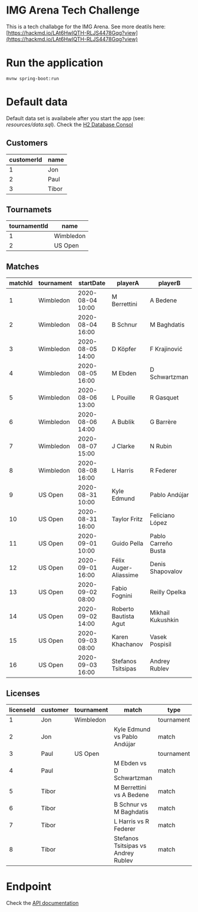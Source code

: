 # IMG Arena Tech Challenge

This is a tech challabge for the IMG Arena. See more deatils here: [https://hackmd.io/LAt6HwlQTH-RLJS4478Gqg?view](https://hackmd.io/LAt6HwlQTH-RLJS4478Gqg?view)


# Run the application

    mvnw spring-boot:run

# Default data

Default data set is availabele after you start the app (see: *resources/data.sq*l). 
Check the [H2 Database Consol](http://localhost:8080/h2-console/login.jsp)

## Customers
|customerId|name |
|----------|-----|
|1         |Jon  |
|2         |Paul |
|3         |Tibor|

## Tournamets
|tournamentId|name     |
|------------|---------|
|1           |Wimbledon|
|2           |US Open  |

## Matches
|matchId|tournament|startDate       |playerA              |playerB            |
|-------|----------|----------------|---------------------|-------------------|
|1      |Wimbledon |2020-08-04 10:00|M Berrettini         |A Bedene           |
|2      |Wimbledon |2020-08-04 16:00|B Schnur             |M Baghdatis        |  
|3      |Wimbledon |2020-08-05 14:00|D Köpfer             |F Krajinović       |  
|4      |Wimbledon |2020-08-05 16:00|M Ebden              |D Schwartzman      |
|5      |Wimbledon |2020-08-06 13:00|L Pouille   		  |R Gasquet          |
|6      |Wimbledon |2020-08-06 14:00|A Bublik			  |G Barrère          |
|7      |Wimbledon |2020-08-07 15:00|J Clarke   		  |N Rubin            |  
|8      |Wimbledon |2020-08-08 16:00|L Harris             |R Federer          |
|9      |US Open   |2020-08-31 10:00|Kyle Edmund          |Pablo Andújar      |
|10     |US Open   |2020-08-31 16:00|Taylor Fritz         |Feliciano López    |
|11     |US Open   |2020-09-01 10:00|Guido Pella          |Pablo Carreño Busta|
|12     |US Open   |2020-09-01 16:00|Félix Auger-Aliassime|Denis Shapovalov   |
|13     |US Open   |2020-09-02 08:00|Fabio Fognini        |Reilly Opelka      |
|14     |US Open   |2020-09-02 14:00|Roberto Bautista Agut|Mikhail Kukushkin  |
|15     |US Open   |2020-09-03 08:00|Karen Khachanov      |Vasek Pospisil     |
|16     |US Open   |2020-09-03 16:00|Stefanos Tsitsipas   |Andrey Rublev      |

## Licenses
|licenseId|customer|tournament|match                              |type      |
|--------|---------|----------|-----------------------------------|----------|
|1       |Jon      |Wimbledon |                                   |tournament|
|2       |Jon      |          |Kyle Edmund vs Pablo Andújar       |match     |
|3       |Paul     |US Open   |                                   |tournament|
|4       |Paul     |          |M Ebden vs D Schwartzman           |match     |
|5       |Tibor    |          |M Berrettini vs A Bedene           |match     |
|6       |Tibor    |          |B Schnur vs M Baghdatis            |match     |
|7       |Tibor    |          |L Harris vs R Federer              |match     |
|8       |Tibor    |          |Stefanos Tsitsipas vs Andrey Rublev|match     |


# Endpoint
Check the  [API documentation](http://localhost:8080/swagger-ui.html)

